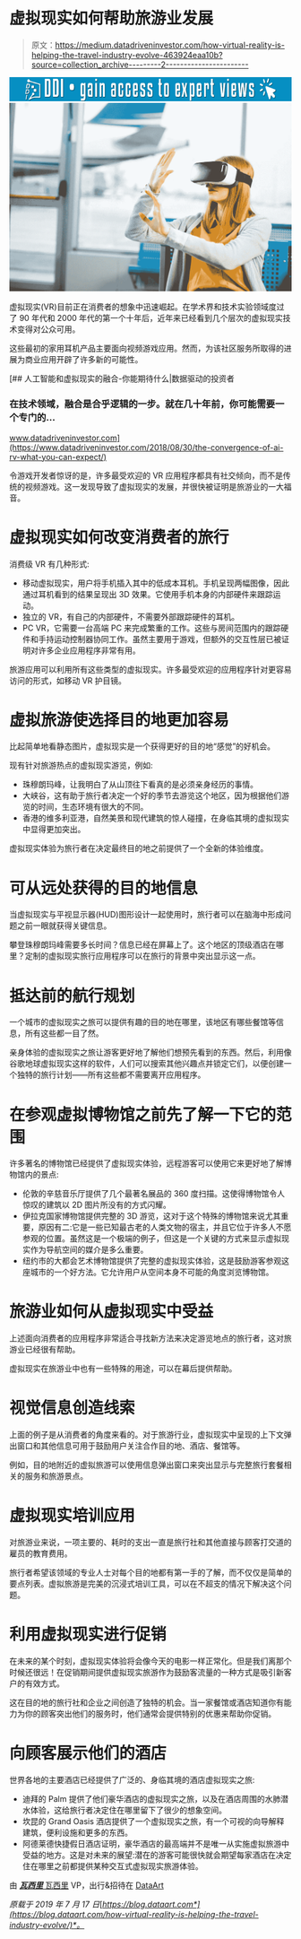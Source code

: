 # 虚拟现实如何帮助旅游业发展

> 原文：<https://medium.datadriveninvestor.com/how-virtual-reality-is-helping-the-travel-industry-evolve-463924eaa10b?source=collection_archive---------2----------------------->

[![](img/832afb03c76dffe770b32900f2d2434f.png)](http://www.track.datadriveninvestor.com/1B9E)![](img/de2130fd80d7b241b10017b4d66bc855.png)

虚拟现实(VR)目前正在消费者的想象中迅速崛起。在学术界和技术实验领域度过了 90 年代和 2000 年代的第一个十年后，近年来已经看到几个层次的虚拟现实技术变得对公众可用。

这些最初的家用耳机产品主要面向视频游戏应用。然而，为该社区服务所取得的进展为商业应用开辟了许多新的可能性。

[](https://www.datadriveninvestor.com/2018/08/30/the-convergence-of-ai-rv-what-you-can-expect/) [## 人工智能和虚拟现实的融合-你能期待什么|数据驱动的投资者

### 在技术领域，融合是合乎逻辑的一步。就在几十年前，你可能需要一个专门的…

www.datadriveninvestor.com](https://www.datadriveninvestor.com/2018/08/30/the-convergence-of-ai-rv-what-you-can-expect/) 

令游戏开发者惊讶的是，许多最受欢迎的 VR 应用程序都具有社交倾向，而不是传统的视频游戏。这一发现导致了虚拟现实的发展，并很快被证明是旅游业的一大福音。

# 虚拟现实如何改变消费者的旅行

消费级 VR 有几种形式:

*   移动虚拟现实，用户将手机插入其中的低成本耳机。手机呈现两幅图像，因此通过耳机看到的结果呈现出 3D 效果。它使用手机本身的内部硬件来跟踪运动。
*   独立的 VR，有自己的内部硬件，不需要外部跟踪硬件的耳机。
*   PC VR，它需要一台高端 PC 来完成繁重的工作。这些与房间范围内的跟踪硬件和手持运动控制器协同工作。虽然主要用于游戏，但额外的交互性层已被证明对许多企业应用程序非常有用。

旅游应用可以利用所有这些类型的虚拟现实。许多最受欢迎的应用程序针对更容易访问的形式，如移动 VR 护目镜。

# 虚拟旅游使选择目的地更加容易

比起简单地看静态图片，虚拟现实是一个获得更好的目的地“感觉”的好机会。

现有针对旅游热点的虚拟现实游览，例如:

*   珠穆朗玛峰，让我明白了从山顶往下看真的是必须亲身经历的事情。
*   大峡谷，这有助于旅行者决定一个好的季节去游览这个地区，因为根据他们游览的时间，生态环境有很大的不同。
*   香港的维多利亚港，自然美景和现代建筑的惊人碰撞，在身临其境的虚拟现实中显得更加突出。

虚拟现实体验为旅行者在决定最终目的地之前提供了一个全新的体验维度。

# 可从远处获得的目的地信息

当虚拟现实与平视显示器(HUD)图形设计一起使用时，旅行者可以在脑海中形成问题之前一眼就获得关键信息。

攀登珠穆朗玛峰需要多长时间？信息已经在屏幕上了。这个地区的顶级酒店在哪里？定制的虚拟现实旅行应用程序可以在旅行的背景中突出显示这一点。

# 抵达前的航行规划

一个城市的虚拟现实之旅可以提供有趣的目的地在哪里，该地区有哪些餐馆等信息，所有这些都一目了然。

亲身体验的虚拟现实之旅让游客更好地了解他们想预先看到的东西。然后，利用像谷歌地球虚拟现实这样的软件，人们可以搜索其他兴趣点并锁定它们，以便创建一个独特的旅行计划——所有这些都不需要离开应用程序。

# 在参观虚拟博物馆之前先了解一下它的范围

许多著名的博物馆已经提供了虚拟现实体验，远程游客可以使用它来更好地了解博物馆内的景点:

*   伦敦的辛慈音乐厅提供了几个最著名展品的 360 度扫描。这使得博物馆令人惊叹的建筑以 2D 图片所没有的方式闪耀。
*   伊拉克国家博物馆提供完整的 3D 游览，这对于这个特殊的博物馆来说尤其重要，原因有二:它是一些已知最古老的人类文物的宿主，并且它位于许多人不愿参观的位置。虽然这是一个极端的例子，但这是一个关键的方式来显示虚拟现实作为导航空间的媒介是多么重要。
*   纽约市的大都会艺术博物馆提供了完整的虚拟现实体验，这是鼓励游客参观这座城市的一个好方法。它允许用户从空间本身不可能的角度浏览博物馆。

# 旅游业如何从虚拟现实中受益

上述面向消费者的应用程序非常适合寻找新方法来决定游览地点的旅行者，这对旅游业已经很有帮助。

虚拟现实在旅游业中也有一些特殊的用途，可以在幕后提供帮助。

# 视觉信息创造线索

上面的例子是从消费者的角度来看的。对于旅游行业，虚拟现实中呈现的上下文弹出窗口和其他信息可用于鼓励用户关注合作目的地、酒店、餐馆等。

例如，目的地附近的虚拟旅游可以使用信息弹出窗口来突出显示与完整旅行套餐相关的服务和旅游景点。

# 虚拟现实培训应用

对旅游业来说，一项主要的、耗时的支出一直是旅行社和其他直接与顾客打交道的雇员的教育费用。

旅行者希望该领域的专业人士对每个目的地都有第一手的了解，而不仅仅是简单的要点列表。虚拟旅游是完美的沉浸式培训工具，可以在不超支的情况下解决这个问题。

# 利用虚拟现实进行促销

在未来的某个时刻，虚拟现实体验将会像今天的电影一样正常化。但是我们离那个时候还很远！在促销期间提供虚拟现实旅游作为鼓励客流量的一种方式是吸引新客户的有效方式。

这在目的地的旅行社和企业之间创造了独特的机会。当一家餐馆或酒店知道你有能力为你的顾客突出他们的服务时，他们通常会提供特别的优惠来帮助你促销。

# 向顾客展示他们的酒店

世界各地的主要酒店已经提供了广泛的、身临其境的酒店虚拟现实之旅:

*   迪拜的 Palm 提供了他们豪华酒店的虚拟现实之旅，以及在酒店周围的水肺潜水体验，这给旅行者决定住在哪里留下了很少的想象空间。
*   坎昆的 Grand Oasis 酒店提供了一个虚拟现实之旅，有一个可视的向导解释建筑，便利设施和更多的东西。
*   阿德莱德快捷假日酒店证明，豪华酒店的最高端并不是唯一从实施虚拟旅游中受益的地方。这是对未来的展望:潜在的游客可能很快就会期望每家酒店在决定住在哪里之前都提供某种交互式虚拟现实旅游体验。

由 [***瓦西里*** 瓦西里](https://blog.dataart.com/author/vasily-malinov/)
VP，出行&招待在 [DataArt](https://www.dataart.com/)

*原载于 2019 年 7 月 17 日*[*https://blog.dataart.com*](https://blog.dataart.com/how-virtual-reality-is-helping-the-travel-industry-evolve/)*。*